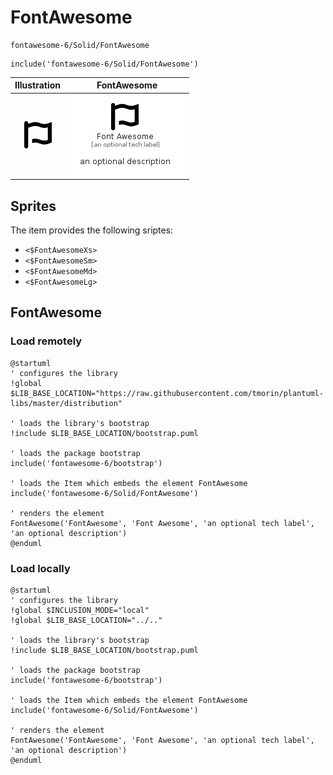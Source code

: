 # FontAwesome


```text
fontawesome-6/Solid/FontAwesome
```

```text
include('fontawesome-6/Solid/FontAwesome')
```



| Illustration | FontAwesome |
| :---: | :---: |
| ![illustration for Illustration](../../fontawesome-6/Solid/FontAwesome.png) | ![illustration for FontAwesome](../../fontawesome-6/Solid/FontAwesome.Local.png) |



## Sprites
The item provides the following sriptes:

- `<$FontAwesomeXs>`
- `<$FontAwesomeSm>`
- `<$FontAwesomeMd>`
- `<$FontAwesomeLg>`





## FontAwesome

### Load remotely
```plantuml
@startuml
' configures the library
!global $LIB_BASE_LOCATION="https://raw.githubusercontent.com/tmorin/plantuml-libs/master/distribution"

' loads the library's bootstrap
!include $LIB_BASE_LOCATION/bootstrap.puml

' loads the package bootstrap
include('fontawesome-6/bootstrap')

' loads the Item which embeds the element FontAwesome
include('fontawesome-6/Solid/FontAwesome')

' renders the element
FontAwesome('FontAwesome', 'Font Awesome', 'an optional tech label', 'an optional description')
@enduml
```

### Load locally
```plantuml
@startuml
' configures the library
!global $INCLUSION_MODE="local"
!global $LIB_BASE_LOCATION="../.."

' loads the library's bootstrap
!include $LIB_BASE_LOCATION/bootstrap.puml

' loads the package bootstrap
include('fontawesome-6/bootstrap')

' loads the Item which embeds the element FontAwesome
include('fontawesome-6/Solid/FontAwesome')

' renders the element
FontAwesome('FontAwesome', 'Font Awesome', 'an optional tech label', 'an optional description')
@enduml
```

